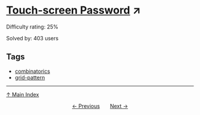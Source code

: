# [Touch-screen Password](https://projecteuler.net/problem=879) ↗️

Difficulty rating: 25%

Solved by: 403 users
## Tags

- [combinatorics](../tags/combinatorics.md)
- [grid-pattern](../tags/grid-pattern.md)



---

[↑ Main Index](../README.md)


<div align=center><a href='878.md'>← Previous</a> &nbsp;&nbsp; &nbsp;&nbsp;  <a href='880.md'>Next →</a></div>
